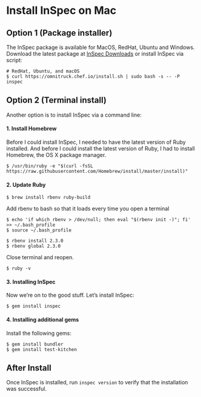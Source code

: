 # Install InSpec on Mac

## Option 1 (Package installer)
The InSpec package is available for MacOS, RedHat, Ubuntu and Windows. Download the latest package at [InSpec Downloads](https://downloads.chef.io/inspec) or install InSpec via script:

```
# RedHat, Ubuntu, and macOS
$ curl https://omnitruck.chef.io/install.sh | sudo bash -s -- -P inspec
```

## Option 2 (Terminal install)
Another option is to install InSpec via a command line:

#### 1. Install Homebrew

Before I could install InSpec, I needed to have the latest version of Ruby installed. And before I could install the latest version of Ruby, I had to install Homebrew, the OS X package manager.

```
$ /usr/bin/ruby -e "$(curl -fsSL https://raw.githubusercontent.com/Homebrew/install/master/install)"
```

#### 2. Update Ruby

```
$ brew install rbenv ruby-build
```
Add rbenv to bash so that it loads every time you open a terminal
```
$ echo 'if which rbenv > /dev/null; then eval "$(rbenv init -)"; fi' >> ~/.bash_profile
$ source ~/.bash_profile

$ rbenv install 2.3.0
$ rbenv global 2.3.0
```

Close terminal and reopen.

```
$ ruby -v
```

#### 3. Installing InSpec
Now we’re on to the good stuff. Let’s install InSpec:

```
$ gem install inspec
```

#### 4. Installing additional gems
Install the following gems:
```
$ gem install bundler
$ gem install test-kitchen
```

## After Install
Once InSpec is installed, run `inspec version` to verify that the installation was successful.
